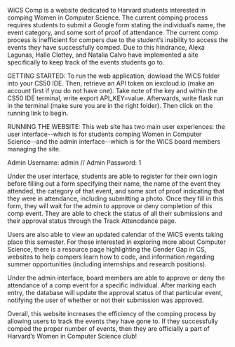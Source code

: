 WiCS Comp is a website dedicated to Harvard students interested in comping
Women in Computer Science. The current comping process requires students to
submit a Google form stating the individual’s name, the event category, and
some sort of proof of attendance. The current comp process is inefficient for
compers due to the student’s inability to access the events they have successfully
comped. Due to this hindrance, Alexa Lagunas, Halle Clottey, and Natalia Calvo have
implemented a site specifically to keep track of the events students go to.

GETTING STARTED:
To run the web application, dowload the WiCS folder into your CS50 IDE. Then, retrieve
an API token on iexcloud.io (make an account first if you do not have one). Take note
of the key and within the CS50 IDE terminal, write export API_KEY=value. Afterwards,
write flask run in the terminal (make sure you are in the right folder). Then click
on the running link to begin.

RUNNING THE WEBSITE:
This web site has two main user experiences: the user interface--which is
for students comping Women in Computer Science--and the admin interface--which
is for the WiCS board members managing the site.

Admin Username: admin // Admin Password: 1

Under the user interface, students are able to register for their own login before
filling out a form specifying their name, the name of the event they attended, the
category of that event, and some sort of proof indicating that they were in attendance,
including submitting a photo. Once they fill in this form, they will wait for the admin
to approve or deny completion of this comp event. They are able to check the status
of all their submissions and their approval status through the Track Attencdance page.

Users are also able to view an updated calendar of the WiCS events taking
place this semester. For those interested in exploring more about Computer Science,
there is a resource page highlighting the Gender Gap in CS, websites to help compers
learn how to code, and information regarding summer opportunities (including
internships and research positions).

Under the admin interface, board members are able to approve or deny the attendance
of a comp event for a specific individual. After marking each entry, the database
will update the approval status of that particular event, notifying the user of
whether or not their submission was approved.

Overall, this website increases the efficiency of the comping process by allowing
users to track the events they have gone to. If they successfully comped the proper
number of events, then they are officially a part of Harvard’s Women in Computer
Science club!
